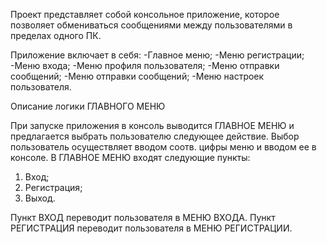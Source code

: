 Проект представляет собой консольное приложение, которое позволяет обмениваться сообщениями между пользователями в пределах одного ПК.

Приложение включает в себя:
  -Главное меню;
  -Меню регистрации;
  -Меню входа;
  -Меню профиля пользователя;
  -Меню отправки сообщений;
  -Меню отправки сообщений;
  -Меню настроек пользователя.


Описание логики ГЛАВНОГО МЕНЮ

При запуске приложения в консоль выводится ГЛАВНОЕ МЕНЮ и предлагается выбрать пользователю следующее действие. 
Выбор пользователь осуществляет вводом соотв. цифры меню и вводом ее в консоле.
В ГЛАВНОЕ МЕНЮ входят следующие пункты:
  1. Вход;
  2. Регистрация;
  3. Выход.
  
  Пункт ВХОД переводит пользователя в МЕНЮ ВХОДА.
  Пункт РЕГИСТРАЦИЯ переводит пользователя в МЕНЮ РЕГИСТРАЦИИ.
  
